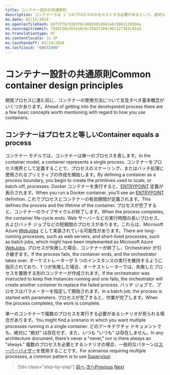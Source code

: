 ```yaml
---
title: コンテナー設計の共通原則
description: コンテナーでは 1 つのプロセスのみをホストする必要があるという、適切なコンテナー設計の基本原則について学習します。
ms.date: 02/15/2019
ms.openlocfilehash: 69f3ff6c9303f0c4082695d861a8c90031295b6a
ms.sourcegitcommit: 7588136e355e10cbc2582f389c90c127363c02a5
ms.translationtype: HT
ms.contentlocale: ja-JP
ms.lasthandoff: 03/14/2020
ms.locfileid: "68672499"
---
```

# <a name="common-container-design-principles"></a><span data-ttu-id="180c5-103">コンテナー設計の共通原則</span><span class="sxs-lookup"><span data-stu-id="180c5-103">Common container design principles</span></span>

<span data-ttu-id="180c5-104">開発プロセスに進む前に、コンテナーの使用方法について言及すべき基本概念がいくつかあります。</span><span class="sxs-lookup"><span data-stu-id="180c5-104">Ahead of getting into the development process there are a few basic concepts worth mentioning with regard to how you use containers.</span></span>

## <a name="container-equals-a-process"></a><span data-ttu-id="180c5-105">コンテナーはプロセスと等しい</span><span class="sxs-lookup"><span data-stu-id="180c5-105">Container equals a process</span></span>

<span data-ttu-id="180c5-106">コンテナー モデルでは、コンテナーは単一のプロセスを表します。</span><span class="sxs-lookup"><span data-stu-id="180c5-106">In the container model, a container represents a single process.</span></span> <span data-ttu-id="180c5-107">コンテナーをプロセス境界として定義することで、プロセスのスケーリング、またはバッチ処理に使用されるプリミティブの作成を開始します。</span><span class="sxs-lookup"><span data-stu-id="180c5-107">By defining a container as a process boundary, you begin to create the primitives used to scale, or batch-off, processes.</span></span> <span data-ttu-id="180c5-108">Docker コンテナーを実行すると、[ENTRYPOINT](https://docs.docker.com/engine/reference/builder/#/entrypoint) 定義が表示されます。</span><span class="sxs-lookup"><span data-stu-id="180c5-108">When you run a Docker container, you'll see an [ENTRYPOINT](https://docs.docker.com/engine/reference/builder/#/entrypoint) definition.</span></span> <span data-ttu-id="180c5-109">これでプロセスとコンテナーの有効期間が定義されます。</span><span class="sxs-lookup"><span data-stu-id="180c5-109">This defines the process and the lifetime of the container.</span></span> <span data-ttu-id="180c5-110">プロセスが完了すると、コンテナーのライフサイクルが終了します。</span><span class="sxs-lookup"><span data-stu-id="180c5-110">When the process completes, the container life-cycle ends.</span></span> <span data-ttu-id="180c5-111">Web サーバーなどの実行時間の長いプロセス、およびバッチ ジョブなどの短期間のプロセスがあります。これらは、Microsoft Azure [WebJobs](https://azure.microsoft.com/documentation/articles/websites-webjobs-resources/) として実装されている可能性があります。</span><span class="sxs-lookup"><span data-stu-id="180c5-111">There are long-running processes, such as web servers, and short-lived processes, such as batch jobs, which might have been implemented as Microsoft Azure [WebJobs](https://azure.microsoft.com/documentation/articles/websites-webjobs-resources/).</span></span> <span data-ttu-id="180c5-112">プロセスが失敗した場合、コンテナーが終了し、Orchestrator が引き継ぎます。</span><span class="sxs-lookup"><span data-stu-id="180c5-112">If the process fails, the container ends, and the orchestrator takes over.</span></span> <span data-ttu-id="180c5-113">オーケストレーターが 5 つのインスタンスの実行を維持するように指示されており、1 つが失敗した場合、オーケストレーターでは、失敗したプロセスを置換する別のコンテナーが作成されます。</span><span class="sxs-lookup"><span data-stu-id="180c5-113">If the orchestrator was instructed to keep five instances running and one fails, the orchestrator will create another container to replace the failed process.</span></span> <span data-ttu-id="180c5-114">バッチ ジョブで、プロセスはパラメーターを指定して開始されます。</span><span class="sxs-lookup"><span data-stu-id="180c5-114">In a batch job, the process is started with parameters.</span></span> <span data-ttu-id="180c5-115">プロセスが完了すると、作業が完了します。</span><span class="sxs-lookup"><span data-stu-id="180c5-115">When the process completes, the work is complete.</span></span>

<span data-ttu-id="180c5-116">単一のコンテナーで複数のプロセスを実行する必要があるシナリオが見られる場合があります。</span><span class="sxs-lookup"><span data-stu-id="180c5-116">You might find a scenario in which you want multiple processes running in a single container.</span></span> <span data-ttu-id="180c5-117">どのアーキテクチャ ドキュメントでも、絶対に "絶対" は存在せず、また、いつも "いつも" は存在しません。</span><span class="sxs-lookup"><span data-stu-id="180c5-117">In any architecture document, there's never a "never," nor is there always an "always."</span></span> <span data-ttu-id="180c5-118">複数のプロセスを必要とするシナリオの場合、一般的なパターンは[スーパーバイザー](http://supervisord.org/)を使用することです。</span><span class="sxs-lookup"><span data-stu-id="180c5-118">For scenarios requiring multiple processes, a common pattern is to use [Supervisor](http://supervisord.org/).</span></span>

>[!div class="step-by-step"]
><span data-ttu-id="180c5-119">[前へ](design-docker-applications.md)
>[次へ](monolithic-applications.md)</span><span class="sxs-lookup"><span data-stu-id="180c5-119">[Previous](design-docker-applications.md)
[Next](monolithic-applications.md)</span></span>
